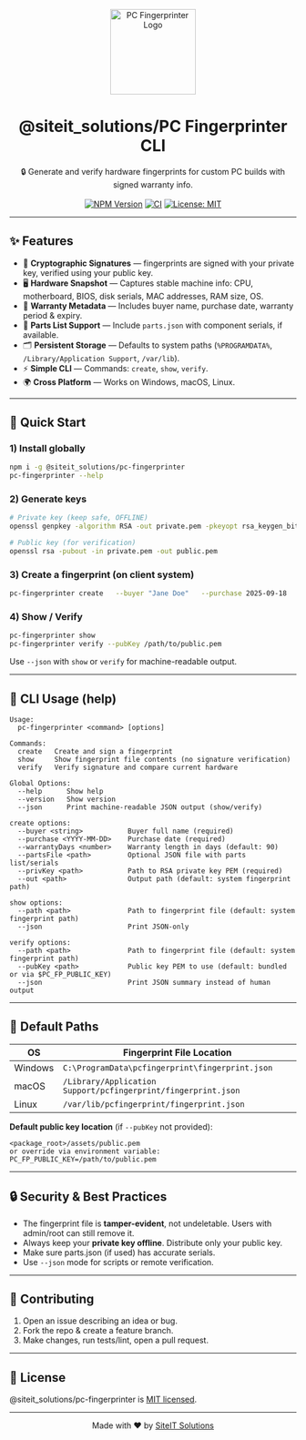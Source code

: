 <p align="center">
  <img src="https://raw.githubusercontent.com/siteit_solutions/pc-fingerprinter/main/logo.png" width="150" alt="PC Fingerprinter Logo"/>
</p>

<h1 align="center">@siteit_solutions/PC Fingerprinter CLI</h1>

<p align="center">
  🔒 Generate and verify hardware fingerprints for custom PC builds with signed warranty info.
  <br/>
  <br/>
  <a href="https://www.npmjs.com/package/@siteit_solutions/pc-fingerprinter"><img src="https://img.shields.io/npm/v/@siteit_solutions/pc-fingerprinter?color=brightgreen&style=flat-square" alt="NPM Version"/></a>
  <a href="https://github.com/siteit_solutions/pc-fingerprinter/actions/workflows/ci.yml"><img src="https://img.shields.io/github/actions/workflow/status/SiteItSolutions/pc-fingerprinter/ci.yml?style=flat-square" alt="CI"/></a>
  <a href="https://opensource.org/licenses/MIT"><img src="https://img.shields.io/badge/license-MIT-blue.svg?style=flat-square" alt="License: MIT"/></a>
</p>

---

## ✨ Features

- 🔑 **Cryptographic Signatures** — fingerprints are signed with your private key, verified using your public key.
- 🖥 **Hardware Snapshot** — Captures stable machine info: CPU, motherboard, BIOS, disk serials, MAC addresses, RAM size, OS.
- 📑 **Warranty Metadata** — Includes buyer name, purchase date, warranty period & expiry.
- 🧩 **Parts List Support** — Include `parts.json` with component serials, if available.
- 🗂 **Persistent Storage** — Defaults to system paths (`%PROGRAMDATA%`, `/Library/Application Support`, `/var/lib`).
- ⚡ **Simple CLI** — Commands: `create`, `show`, `verify`.
- 🌍 **Cross Platform** — Works on Windows, macOS, Linux.

---

## 🚀 Quick Start

### 1) Install globally

```bash
npm i -g @siteit_solutions/pc-fingerprinter
pc-fingerprinter --help
```

### 2) Generate keys

```bash
# Private key (keep safe, OFFLINE)
openssl genpkey -algorithm RSA -out private.pem -pkeyopt rsa_keygen_bits:4096

# Public key (for verification)
openssl rsa -pubout -in private.pem -out public.pem
```

### 3) Create a fingerprint (on client system)

```bash
pc-fingerprinter create   --buyer "Jane Doe"   --purchase 2025-09-18   --warrantyDays 90   --partsFile ./parts.example.json   --privKey /secure/offline/private.pem
```

### 4) Show / Verify

```bash
pc-fingerprinter show
pc-fingerprinter verify --pubKey /path/to/public.pem
```

Use `--json` with `show` or `verify` for machine-readable output.

---

## 🧰 CLI Usage (help)

```text
Usage:
  pc-fingerprinter <command> [options]

Commands:
  create   Create and sign a fingerprint
  show     Show fingerprint file contents (no signature verification)
  verify   Verify signature and compare current hardware

Global Options:
  --help      Show help
  --version   Show version
  --json      Print machine‑readable JSON output (show/verify)

create options:
  --buyer <string>           Buyer full name (required)
  --purchase <YYYY-MM-DD>    Purchase date (required)
  --warrantyDays <number>    Warranty length in days (default: 90)
  --partsFile <path>         Optional JSON file with parts list/serials
  --privKey <path>           Path to RSA private key PEM (required)
  --out <path>               Output path (default: system fingerprint path)

show options:
  --path <path>              Path to fingerprint file (default: system fingerprint path)
  --json                     Print JSON‑only

verify options:
  --path <path>              Path to fingerprint file (default: system fingerprint path)
  --pubKey <path>            Public key PEM to use (default: bundled or via $PC_FP_PUBLIC_KEY)
  --json                     Print JSON summary instead of human output
```

---

## 📂 Default Paths

| OS      | Fingerprint File Location                                     |
| ------- | ------------------------------------------------------------- |
| Windows | `C:\ProgramData\pcfingerprint\fingerprint.json`               |
| macOS   | `/Library/Application Support/pcfingerprint/fingerprint.json` |
| Linux   | `/var/lib/pcfingerprint/fingerprint.json`                     |

**Default public key location** (if `--pubKey` not provided):

```
<package_root>/assets/public.pem
or override via environment variable: PC_FP_PUBLIC_KEY=/path/to/public.pem
```

---

## 🔒 Security & Best Practices

- The fingerprint file is **tamper-evident**, not undeletable. Users with admin/root can still remove it.
- Always keep your **private key offline**. Distribute only your public key.
- Make sure parts.json (if used) has accurate serials.
- Use `--json` mode for scripts or remote verification.

---

## 🤝 Contributing

1. Open an issue describing an idea or bug.
2. Fork the repo & create a feature branch.
3. Make changes, run tests/lint, open a pull request.

---

## 📜 License

@siteit_solutions/pc-fingerprinter is [MIT licensed](./LICENSE).

---

<p align="center">
  Made with ❤️ by <a href="https://github.com/siteit_solutions">SiteIT Solutions</a>
</p>
